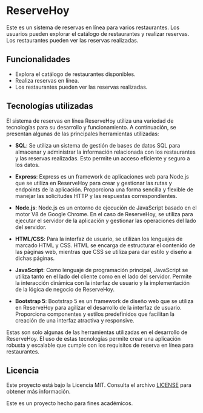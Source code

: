 # ReserveHoy
Este es un sistema de reservas en línea para varios restaurantes. Los usuarios pueden explorar el catálogo de restaurantes y realizar reservas. Los restaurantes pueden ver las reservas realizadas.

## Funcionalidades
- Explora el catálogo de restaurantes disponibles.
- Realiza reservas en línea.
- Los restaurantes pueden ver las reservas realizadas.

## Tecnologías utilizadas

El sistema de reservas en línea ReserveHoy utiliza una variedad de tecnologías para su desarrollo y funcionamiento. A continuación, se presentan algunas de las principales herramientas utilizadas:

- **SQL**: Se utiliza un sistema de gestión de bases de datos SQL para almacenar y administrar la información relacionada con los restaurantes y las reservas realizadas. Esto permite un acceso eficiente y seguro a los datos.

- **Express**: Express es un framework de aplicaciones web para Node.js que se utiliza en ReserveHoy para crear y gestionar las rutas y endpoints de la aplicación. Proporciona una forma sencilla y flexible de manejar las solicitudes HTTP y las respuestas correspondientes.

- **Node.js**: Node.js es un entorno de ejecución de JavaScript basado en el motor V8 de Google Chrome. En el caso de ReserveHoy, se utiliza para ejecutar el servidor de la aplicación y gestionar las operaciones del lado del servidor.

- **HTML/CSS**: Para la interfaz de usuario, se utilizan los lenguajes de marcado HTML y CSS. HTML se encarga de estructurar el contenido de las páginas web, mientras que CSS se utiliza para dar estilo y diseño a dichas páginas.

- **JavaScript**: Como lenguaje de programación principal, JavaScript se utiliza tanto en el lado del cliente como en el lado del servidor. Permite la interacción dinámica con la interfaz de usuario y la implementación de la lógica de negocio de ReserveHoy.

- **Bootstrap 5**: Bootstrap 5 es un framework de diseño web que se utiliza en ReserveHoy para agilizar el desarrollo de la interfaz de usuario. Proporciona componentes y estilos predefinidos que facilitan la creación de una interfaz atractiva y responsive.

Estas son solo algunas de las herramientas utilizadas en el desarrollo de ReserveHoy. El uso de estas tecnologías permite crear una aplicación robusta y escalable que cumple con los requisitos de reserva en línea para restaurantes.

## Licencia

Este proyecto está bajo la Licencia MIT. Consulta el archivo [LICENSE](./LICENSE) para obtener más información.

Este es un proyecto hecho para fines académicos.
